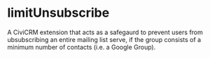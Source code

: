 # limitUnsubscribe
A CiviCRM extension that acts as a safegaurd to prevent users from ubsubscribing an entire mailing list serve, if the group consists of a minimum number of contacts (i.e. a Google Group).
